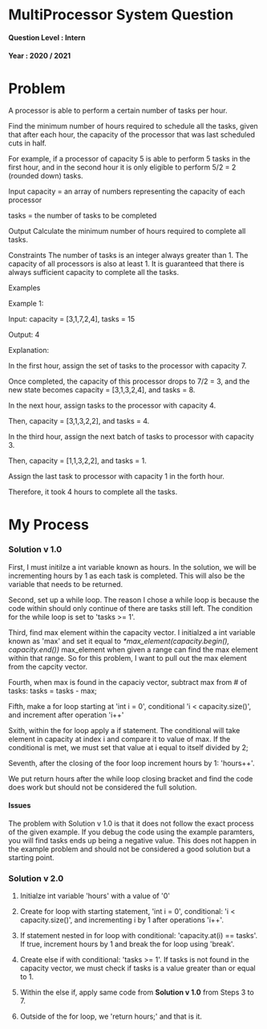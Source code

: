 # MultiProcessor System Question
#### Question Level : Intern
#### Year : 2020 / 2021

# Problem

A processor is able to perform a certain number of tasks per hour.

Find the minimum number of hours required to schedule all the tasks, given that after each hour, the capacity of the processor that was last scheduled cuts in half.

For example, if a processor of capacity 5 is able to perform 5 tasks in the first hour, and in the second hour it is only eligible to perform 5/2 = 2 (rounded down) tasks.

Input
capacity = an array of numbers representing the capacity of each processor

tasks = the number of tasks to be completed

Output
Calculate the minimum number of hours required to complete all tasks.

Constraints
The number of tasks is an integer always greater than 1. The capacity of all processors is also at least 1. It is guaranteed that there is always sufficient capacity to complete all the tasks.

Examples

Example 1:

Input: capacity = [3,1,7,2,4], tasks = 15

Output: 4

Explanation:

In the first hour, assign the set of tasks to the processor with capacity 7.

Once completed, the capacity of this processor drops to 7/2 = 3, and the new state becomes capacity = [3,1,3,2,4], and tasks = 8.

In the next hour, assign tasks to the processor with capacity 4.

Then, capacity = [3,1,3,2,2], and tasks = 4.

In the third hour, assign the next batch of tasks to processor with capacity 3.

Then, capacity = [1,1,3,2,2], and tasks = 1.

Assign the last task to processor with capacity 1 in the forth hour.

Therefore, it took 4 hours to complete all the tasks.

# My Process

### Solution v 1.0
First, I must initilze a int variable known as hours. In the solution, we will be incrementing hours by 1 as each task is completed. This will also be the variable that needs to be returned.

Second, set up a while loop. The reason I chose a while loop is because the code within should only continue of there are tasks still left. 
The condition for the while loop is set to 'tasks >= 1'.

Third, find max element within the capacity vector. I initialzed a int variable known as 'max' and set it equal to _*max_element(capacity.begin(), capacity.end())_
max_element when given a range can find the max element within that range. So for this problem, I want to pull out the max element from the capcity vector.

Fourth, when max is found in the capaciy vector, subtract max from # of tasks: tasks = tasks - max;

Fifth, make a for loop starting at 'int i = 0', conditional 'i < capacity.size()', and increment after operation 'i++'

Sxith, within the for loop apply a if statement. The conditional will take element in capacity at index i and compare it to value of max. If the conditional is met, we must set that value at i equal to itself divided by 2;

Seventh, after the closing of the foor loop increment hours by 1: 'hours++'.

We put return hours after the while loop closing bracket and find the code does work but should not be considered the full solution.

#### Issues

The problem with Solution v 1.0 is that it does not follow the exact process of the given example. If you debug the code using the example paramters, you will find tasks ends up being a negative value. This does not happen in the example problem and should not be considered a good solution but a starting point.

### Solution v 2.0

1) Initialze int variable 'hours' with a value of '0'

2) Create for loop with starting statement, 'int i = 0', conditional: 'i < capacity.size()', and incrementing i by 1 after operations 'i++'.

3) If statement nested in for loop with conditional: 'capacity.at(i) == tasks'. If true, increment hours by 1 and break the for loop using 'break'.

4) Create else if with conditional: 'tasks >= 1'. If tasks is not found in the capacity vector, we must check if tasks is a value greater than or equal to 1.

5) Within the else if, apply same code from **Solution v 1.0** from Steps 3 to 7.

6) Outside of the for loop, we 'return hours;' and that is it.

